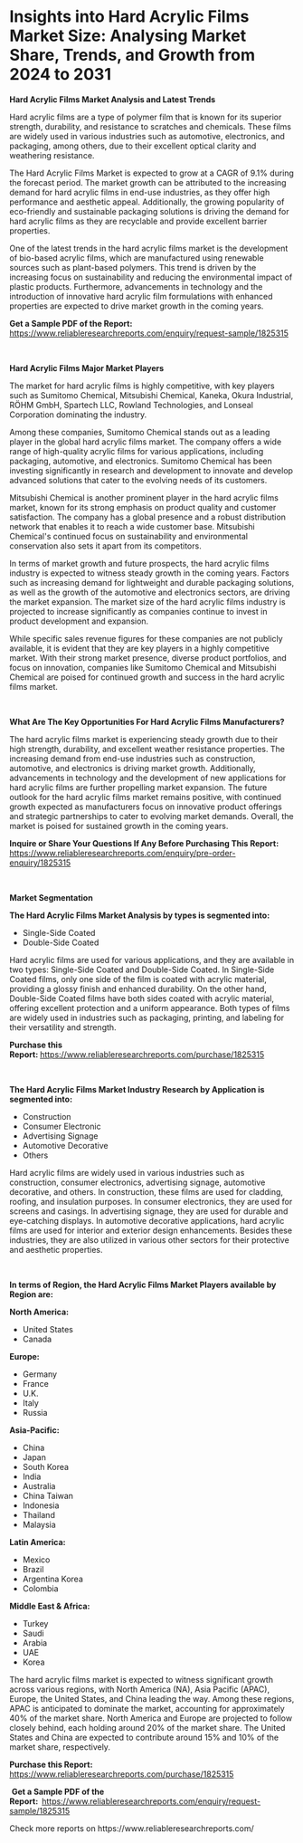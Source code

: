 <p><h1>Insights into Hard Acrylic Films Market Size: Analysing Market Share, Trends, and Growth from 2024 to 2031</h1></p><p><strong>Hard Acrylic Films Market Analysis and Latest Trends</strong></p>
<p><p>Hard acrylic films are a type of polymer film that is known for its superior strength, durability, and resistance to scratches and chemicals. These films are widely used in various industries such as automotive, electronics, and packaging, among others, due to their excellent optical clarity and weathering resistance.</p><p>The Hard Acrylic Films Market is expected to grow at a CAGR of 9.1% during the forecast period. The market growth can be attributed to the increasing demand for hard acrylic films in end-use industries, as they offer high performance and aesthetic appeal. Additionally, the growing popularity of eco-friendly and sustainable packaging solutions is driving the demand for hard acrylic films as they are recyclable and provide excellent barrier properties.</p><p>One of the latest trends in the hard acrylic films market is the development of bio-based acrylic films, which are manufactured using renewable sources such as plant-based polymers. This trend is driven by the increasing focus on sustainability and reducing the environmental impact of plastic products. Furthermore, advancements in technology and the introduction of innovative hard acrylic film formulations with enhanced properties are expected to drive market growth in the coming years.</p></p>
<p><strong>Get a Sample PDF of the Report:&nbsp;</strong> <a href="https://www.reliableresearchreports.com/enquiry/request-sample/1825315">https://www.reliableresearchreports.com/enquiry/request-sample/1825315</a></p>
<p>&nbsp;</p>
<p><strong>Hard Acrylic Films Major Market Players</strong></p>
<p><p>The market for hard acrylic films is highly competitive, with key players such as Sumitomo Chemical, Mitsubishi Chemical, Kaneka, Okura Industrial, RÖHM GmbH, Spartech LLC, Rowland Technologies, and Lonseal Corporation dominating the industry.</p><p>Among these companies, Sumitomo Chemical stands out as a leading player in the global hard acrylic films market. The company offers a wide range of high-quality acrylic films for various applications, including packaging, automotive, and electronics. Sumitomo Chemical has been investing significantly in research and development to innovate and develop advanced solutions that cater to the evolving needs of its customers.</p><p>Mitsubishi Chemical is another prominent player in the hard acrylic films market, known for its strong emphasis on product quality and customer satisfaction. The company has a global presence and a robust distribution network that enables it to reach a wide customer base. Mitsubishi Chemical's continued focus on sustainability and environmental conservation also sets it apart from its competitors.</p><p>In terms of market growth and future prospects, the hard acrylic films industry is expected to witness steady growth in the coming years. Factors such as increasing demand for lightweight and durable packaging solutions, as well as the growth of the automotive and electronics sectors, are driving the market expansion. The market size of the hard acrylic films industry is projected to increase significantly as companies continue to invest in product development and expansion.</p><p>While specific sales revenue figures for these companies are not publicly available, it is evident that they are key players in a highly competitive market. With their strong market presence, diverse product portfolios, and focus on innovation, companies like Sumitomo Chemical and Mitsubishi Chemical are poised for continued growth and success in the hard acrylic films market.</p></p>
<p>&nbsp;</p>
<p><strong>What Are The Key Opportunities For Hard Acrylic Films Manufacturers?</strong></p>
<p><p>The hard acrylic films market is experiencing steady growth due to their high strength, durability, and excellent weather resistance properties. The increasing demand from end-use industries such as construction, automotive, and electronics is driving market growth. Additionally, advancements in technology and the development of new applications for hard acrylic films are further propelling market expansion. The future outlook for the hard acrylic films market remains positive, with continued growth expected as manufacturers focus on innovative product offerings and strategic partnerships to cater to evolving market demands. Overall, the market is poised for sustained growth in the coming years.</p></p>
<p><strong>Inquire or Share Your Questions If Any Before Purchasing This Report:</strong> <a href="https://www.reliableresearchreports.com/enquiry/pre-order-enquiry/1825315">https://www.reliableresearchreports.com/enquiry/pre-order-enquiry/1825315</a></p>
<p>&nbsp;</p>
<p><strong>Market Segmentation</strong></p>
<p><strong>The Hard Acrylic Films Market Analysis by types is segmented into:</strong></p>
<p><ul><li>Single-Side Coated</li><li>Double-Side Coated</li></ul></p>
<p><p>Hard acrylic films are used for various applications, and they are available in two types: Single-Side Coated and Double-Side Coated. In Single-Side Coated films, only one side of the film is coated with acrylic material, providing a glossy finish and enhanced durability. On the other hand, Double-Side Coated films have both sides coated with acrylic material, offering excellent protection and a uniform appearance. Both types of films are widely used in industries such as packaging, printing, and labeling for their versatility and strength.</p></p>
<p><strong>Purchase this Report:&nbsp;</strong><a href="https://www.reliableresearchreports.com/purchase/1825315">https://www.reliableresearchreports.com/purchase/1825315</a></p>
<p>&nbsp;</p>
<p><strong>The Hard Acrylic Films Market Industry Research by Application is segmented into:</strong></p>
<p><ul><li>Construction</li><li>Consumer Electronic</li><li>Advertising Signage</li><li>Automotive Decorative</li><li>Others</li></ul></p>
<p><p>Hard acrylic films are widely used in various industries such as construction, consumer electronics, advertising signage, automotive decorative, and others. In construction, these films are used for cladding, roofing, and insulation purposes. In consumer electronics, they are used for screens and casings. In advertising signage, they are used for durable and eye-catching displays. In automotive decorative applications, hard acrylic films are used for interior and exterior design enhancements. Besides these industries, they are also utilized in various other sectors for their protective and aesthetic properties.</p></p>
<p>&nbsp;</p>
<p><strong>In terms of Region, the Hard Acrylic Films Market Players available by Region are:</strong></p>
<p>
    <p> <strong> North America: </strong>
        <ul>
            <li>United States</li>
            <li>Canada</li>
        </ul>
        </p> 
    <p> <strong> Europe: </strong>
        <ul>
            <li>Germany</li>
            <li>France</li>
            <li>U.K.</li>
            <li>Italy</li>
            <li>Russia</li>
        </ul>
        </p> 
    <p> <strong> Asia-Pacific: </strong>
        <ul>
            <li>China</li>
            <li>Japan</li>
            <li>South Korea</li>
            <li>India</li>
            <li>Australia</li>
            <li>China Taiwan</li>
            <li>Indonesia</li>
            <li>Thailand</li>
            <li>Malaysia</li>
        </ul>
        </p> 
    <p> <strong> Latin America: </strong>
        <ul>
            <li>Mexico</li>
            <li>Brazil</li>
            <li>Argentina Korea</li>
            <li>Colombia</li>
        </ul>
        </p> 
    <p> <strong> Middle East & Africa: </strong>
        <ul>
            <li>Turkey</li>
            <li>Saudi</li>
            <li>Arabia</li>
            <li>UAE</li>
            <li>Korea</li>
        </ul>
    </p>
    </p>
<p><p>The hard acrylic films market is expected to witness significant growth across various regions, with North America (NA), Asia Pacific (APAC), Europe, the United States, and China leading the way. Among these regions, APAC is anticipated to dominate the market, accounting for approximately 40% of the market share. North America and Europe are projected to follow closely behind, each holding around 20% of the market share. The United States and China are expected to contribute around 15% and 10% of the market share, respectively.</p></p>
<p><strong>Purchase this Report: </strong><a href="https://www.reliableresearchreports.com/purchase/1825315">https://www.reliableresearchreports.com/purchase/1825315</a></p>
<p>&nbsp;<strong>Get a Sample PDF of the Report:&nbsp;&nbsp;</strong><a href="https://www.reliableresearchreports.com/enquiry/request-sample/1825315">https://www.reliableresearchreports.com/enquiry/request-sample/1825315</a></p>
<p><strong></strong></p>
<p>Check more reports on https://www.reliableresearchreports.com/</p>